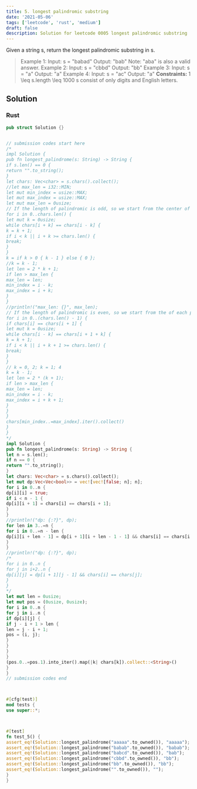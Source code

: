 ```yaml
---
title: 5. longest palindromic substring
date: '2021-05-06'
tags: ['leetcode', 'rust', 'medium']
draft: false
description: Solution for leetcode 0005 longest palindromic substring
---
```




Given a string s, return the longest palindromic substring in s.



>   Example 1:
>   Input: s <TeX>=</TeX> "babad"
>   Output: "bab"
>   Note: "aba" is also a valid answer.
>   Example 2:
>   Input: s <TeX>=</TeX> "cbbd"
>   Output: "bb"
>   Example 3:
>   Input: s <TeX>=</TeX> "a"
>   Output: "a"
>   Example 4:
>   Input: s <TeX>=</TeX> "ac"
>   Output: "a"
**Constraints:**
>   	1 <TeX>\leq</TeX> s.length <TeX>\leq</TeX> 1000
>   	s consist of only digits and English letters.


## Solution


### Rust
```rust
pub struct Solution {}


// submission codes start here
/*
impl Solution {
pub fn longest_palindrome(s: String) -> String {
if s.len() == 0 {
return "".to_string();
}
let chars: Vec<char> = s.chars().collect();
//let max_len = i32::MIN;
let mut min_index = usize::MAX;
let mut max_index = usize::MAX;
let mut max_len = 0usize;
// If the length of palindromic is odd, so we start from the center of each possible letter.
for i in 0..chars.len() {
let mut k = 0usize;
while chars[i + k] == chars[i - k] {
k = k + 1;
if i < k || i + k >= chars.len() {
break;
}
}
k = if k > 0 { k - 1 } else { 0 };
//k = k - 1;
let len = 2 * k + 1;
if len > max_len {
max_len = len;
min_index = i - k;
max_index = i + k;
}
}
//println!("max_len: {}", max_len);
// If the length of palindromic is even, so we start from the of each possible gap between two letters.
for i in 0..(chars.len() - 1) {
if chars[i] == chars[i + 1] {
let mut k = 0usize;
while chars[i - k] == chars[i + 1 + k] {
k = k + 1;
if i < k || i + k + 1 >= chars.len() {
break;
}
}
// k = 0, 2; k = 1; 4
k = k - 1;
let len = 2 * (k + 1);
if len > max_len {
max_len = len;
min_index = i - k;
max_index = i + k + 1;
}
}
}
chars[min_index..=max_index].iter().collect()
}
}
*/
impl Solution {
pub fn longest_palindrome(s: String) -> String {
let n = s.len();
if n == 0 {
return "".to_string();
}
let chars: Vec<char> = s.chars().collect();
let mut dp:Vec<Vec<bool>> = vec![vec![false; n]; n];
for i in 0..n {
dp[i][i] = true;
if i < n - 1 {
dp[i][i + 1] = chars[i] == chars[i + 1];
}
}
//println!("dp: {:?}", dp);
for len in 3..=n {
for i in 0..=n - len {
dp[i][i + len - 1] = dp[i + 1][i + len - 1 - 1] && chars[i] == chars[i + len - 1];
}
}
//println!("dp: {:?}", dp);
/*
for i in 0..n {
for j in i+2..n {
dp[i][j] = dp[i + 1][j - 1] && chars[i] == chars[j];
}
}
*/
let mut len = 0usize;
let mut pos = (0usize, 0usize);
for i in 0..n {
for j in i..n {
if dp[i][j] {
if j - i + 1 > len {
len = j - i + 1;
pos = (i, j);
}
}
}
}
(pos.0..=pos.1).into_iter().map(|k| chars[k]).collect::<String>()
}
}
// submission codes end



#[cfg(test)]
mod tests {
use super::*;



#[test]
fn test_5() {
assert_eq!(Solution::longest_palindrome("aaaaa".to_owned()), "aaaaa");
assert_eq!(Solution::longest_palindrome("babab".to_owned()), "babab");
assert_eq!(Solution::longest_palindrome("babcd".to_owned()), "bab");
assert_eq!(Solution::longest_palindrome("cbbd".to_owned()), "bb");
assert_eq!(Solution::longest_palindrome("bb".to_owned()), "bb");
assert_eq!(Solution::longest_palindrome("".to_owned()), "");
}
}

```
